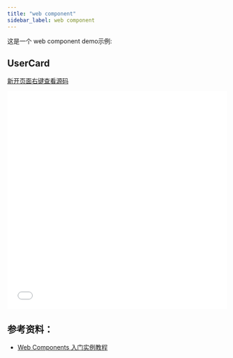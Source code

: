 ```yaml
---
title: "web component"
sidebar_label: web component
---
```


这是一个 web component demo示例:

## UserCard

<a href="/demo/web-components/1.usercard.html" target="_blank">新开页面右键查看源码</a>

<iframe width="100%" height="500" frameborder="0" src="/demo/web-components/1.usercard.html"></iframe>

## 参考资料：

- [Web Components 入门实例教程](http://www.ruanyifeng.com/blog/2019/08/web_components.html)